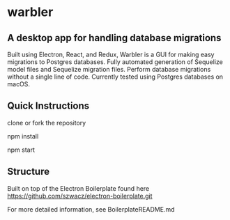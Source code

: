 # warbler

## A desktop app for handling database migrations

Built using Electron, React, and Redux, Warbler is a GUI for making easy migrations to Postgres databases. Fully automated generation of Sequelize model files and Sequelize migration files. Perform database migrations without a single line of code. Currently tested using Postgres databases on macOS.

## Quick Instructions

clone or fork the repository

npm install

npm start

## Structure

Built on top of the Electron Boilerplate found here https://github.com/szwacz/electron-boilerplate.git

For more detailed information, see BoilerplateREADME.md
